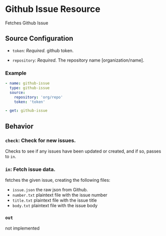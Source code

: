 # Github Issue Resource

Fetches Github Issue

## Source Configuration

* `token`: *Required.* github token.

* `repository`: *Required.* The repository name [organization/name].

### Example

``` yaml
- name: github-issue
  type: github-issue
  source:
    repository: 'org/repo'
    token: 'token'
```

``` yaml
- get: github-issue
```

## Behavior

### `check`: Check for new issues.

Checks to see if any issues have been updated or created, and if so, passes to `in`. 

### `in`: Fetch issue data.

fetches the given issue, creating the following files:
* `issue.json` the raw json from Github.
* `number.txt` plaintext file with the issue number
* `title.txt` plaintext file with the issue title
* `body.txt` plaintext file with the issue body

### `out`

not implemented
